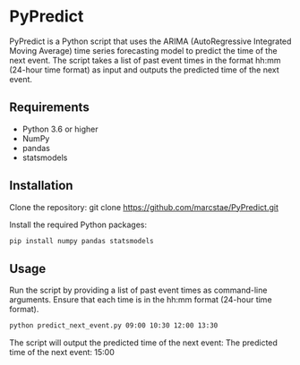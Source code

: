 # PyPredict

PyPredict is a Python script that uses the ARIMA (AutoRegressive Integrated Moving Average) time series forecasting model to predict the time of the next event. The script takes a list of past event times in the format hh:mm (24-hour time format) as input and outputs the predicted time of the next event.

## Requirements
- Python 3.6 or higher
- NumPy
- pandas
- statsmodels

## Installation

Clone the repository:
git clone https://github.com/marcstae/PyPredict.git

Install the required Python packages:
```bash
pip install numpy pandas statsmodels
```

## Usage
Run the script by providing a list of past event times as command-line arguments. Ensure that each time is in the hh:mm format (24-hour time format).

```bash
python predict_next_event.py 09:00 10:30 12:00 13:30
```
The script will output the predicted time of the next event:
The predicted time of the next event: 15:00







